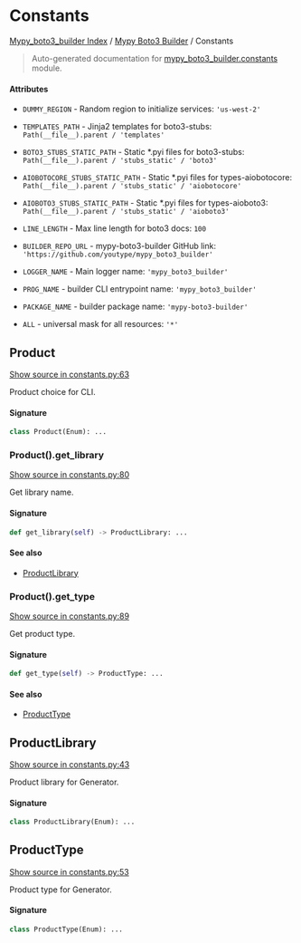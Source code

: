 # Constants

[Mypy_boto3_builder Index](../README.md#mypy_boto3_builder-index) /
[Mypy Boto3 Builder](./index.md#mypy-boto3-builder) /
Constants

> Auto-generated documentation for [mypy_boto3_builder.constants](https://github.com/youtype/mypy_boto3_builder/blob/main/mypy_boto3_builder/constants.py) module.

#### Attributes

- `DUMMY_REGION` - Random region to initialize services: `'us-west-2'`

- `TEMPLATES_PATH` - Jinja2 templates for boto3-stubs: `Path(__file__).parent / 'templates'`

- `BOTO3_STUBS_STATIC_PATH` - Static *.pyi files for boto3-stubs: `Path(__file__).parent / 'stubs_static' / 'boto3'`

- `AIOBOTOCORE_STUBS_STATIC_PATH` - Static *.pyi files for types-aiobotocore: `Path(__file__).parent / 'stubs_static' / 'aiobotocore'`

- `AIOBOTO3_STUBS_STATIC_PATH` - Static *.pyi files for types-aioboto3: `Path(__file__).parent / 'stubs_static' / 'aioboto3'`

- `LINE_LENGTH` - Max line length for boto3 docs: `100`

- `BUILDER_REPO_URL` - mypy-boto3-builder GitHub link: `'https://github.com/youtype/mypy_boto3_builder'`

- `LOGGER_NAME` - Main logger name: `'mypy_boto3_builder'`

- `PROG_NAME` - builder CLI entrypoint name: `'mypy_boto3_builder'`

- `PACKAGE_NAME` - builder package name: `'mypy-boto3-builder'`

- `ALL` - universal mask for all resources: `'*'`


## Product

[Show source in constants.py:63](https://github.com/youtype/mypy_boto3_builder/blob/main/mypy_boto3_builder/constants.py#L63)

Product choice for CLI.

#### Signature

```python
class Product(Enum): ...
```

### Product().get_library

[Show source in constants.py:80](https://github.com/youtype/mypy_boto3_builder/blob/main/mypy_boto3_builder/constants.py#L80)

Get library name.

#### Signature

```python
def get_library(self) -> ProductLibrary: ...
```

#### See also

- [ProductLibrary](#productlibrary)

### Product().get_type

[Show source in constants.py:89](https://github.com/youtype/mypy_boto3_builder/blob/main/mypy_boto3_builder/constants.py#L89)

Get product type.

#### Signature

```python
def get_type(self) -> ProductType: ...
```

#### See also

- [ProductType](#producttype)



## ProductLibrary

[Show source in constants.py:43](https://github.com/youtype/mypy_boto3_builder/blob/main/mypy_boto3_builder/constants.py#L43)

Product library for Generator.

#### Signature

```python
class ProductLibrary(Enum): ...
```



## ProductType

[Show source in constants.py:53](https://github.com/youtype/mypy_boto3_builder/blob/main/mypy_boto3_builder/constants.py#L53)

Product type for Generator.

#### Signature

```python
class ProductType(Enum): ...
```
